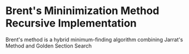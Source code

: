 # Brent's Mininimization Method Recursive Implementation
 Brent's method is a hybrid minimum-finding algorithm combining Jarrat's Method and Golden Section Search
